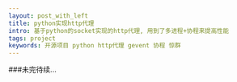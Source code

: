 ```yaml
---
layout: post_with_left
title: python实现http代理
intro: 基于python的socket实现的http代理, 用到了多进程+协程来提高性能
tags: project
keywords: 开源项目 python http代理 gevent 协程 惊群
---
```


###未完待续...
